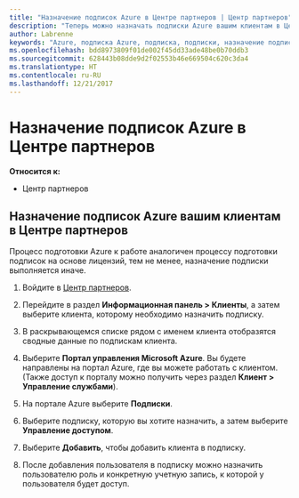 ```yaml
---
title: "Назначение подписок Azure в Центре партнеров | Центр партнеров"
description: "Теперь можно назначать подписки Azure вашим клиентам в Центре партнеров."
author: Labrenne
keywords: "Azure, подписка Azure, подписка, подписки, назначение подписки"
ms.openlocfilehash: bdd8973809f01de002f45dd33ade48be0b70ddb3
ms.sourcegitcommit: 628443b08dde9d2f02553b46e669504c620c3da4
ms.translationtype: HT
ms.contentlocale: ru-RU
ms.lasthandoff: 12/21/2017
---
```

# <a name="assign-azure-subscriptions-in-partner-center"></a>Назначение подписок Azure в Центре партнеров

**Относится к:**

-  Центр партнеров
 
## <a name="assign-azure-subcriptions-to-your-customers-in-partner-center"></a>Назначение подписок Azure вашим клиентам в Центре партнеров

Процесс подготовки Azure к работе аналогичен процессу подготовки подписок на основе лицензий, тем не менее, назначение подписки выполняется иначе.
 
1. Войдите в [Центр партнеров](https://na01.safelinks.protection.outlook.com/?url=https%3A%2F%2Fpartnercenter.microsoft.com%2F&data=02%7C01%7Cv-keimag%40microsoft.com%7C6f107d2337fa483b078e08d4efba2d13%7C72f988bf86f141af91ab2d7cd011db47%7C1%7C0%7C636397030307982666&sdata=jViWaoT04hVO10MpiduZoNV95Iv%2B4RX3wpVd028RHSU%3D&reserved=0).

2. Перейдите в раздел **Информационная панель > Клиенты**, а затем выберите клиента, которому необходимо назначить подписку.

3. В раскрывающемся списке рядом с именем клиента отобразятся сводные данные по подпискам клиента.

4. Выберите **Портал управления Microsoft Azure**. Вы будете направлены на портал Azure, где вы можете работать с клиентом. (Также доступ к порталу можно получить через раздел **Клиент > Управление службами**).

5. На портале Azure выберите **Подписки**.

6. Выберите подписку, которую вы хотите назначить, а затем выберите **Управление доступом**.

7. Выберите **Добавить**, чтобы добавить клиента в подписку. 

8. После добавления пользователя в подписку можно назначить пользователю роль и конкретную учетную запись, к которой у пользователя будет доступ. 


